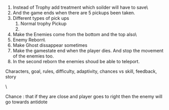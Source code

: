 1. Instead of Trophy add treatment which soilder will have to save\\
2. And the game ends when there are 5 pickups been taken.
3. Different types of pick ups
    1. Normal trophy Pickup
    2. 
4. Make the Enemies come from the bottom and the top also\\
5. Enemy Reborn\\
6. Make Ghost dissappear sometimes
7. Make the gamestate end when the player dies. And stop the movement of the enemies too.
8. In the second reborn the enemies shoud be able to teleport.

Characters, goal, rules, difficulty, adaptivity, chances vs skill, feedback, story


\\

Chance : that if they are close and player goes to right then the enemy will go towards antidote